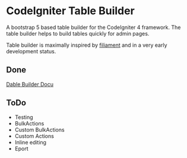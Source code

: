 # CodeIgniter Table Builder

A bootstrap 5 based table builder for the CodeIgniter 4 framework.
The table builder helps to build tables quickly for admin pages.

Table builder is maximally inspired by [filiament](https://filamentphp.com/) and in a very early development status.

## Done

[Dable Builder Docu](docs/table.md)

## ToDo

- Testing
- BulkActions
- Custom BulkActions
- Custom Actions
- Inline editing
- Eport